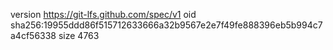 version https://git-lfs.github.com/spec/v1
oid sha256:19955ddd86f515712633666a32b9567e2e7f49fe888396eb5b994c7a4cf56338
size 4763
